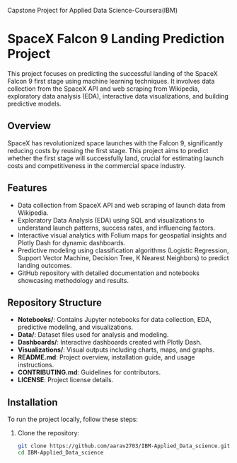 Capstone Project for Applied Data Science-Coursera(IBM)
# SpaceX Falcon 9 Landing Prediction Project



This project focuses on predicting the successful landing of the SpaceX Falcon 9 first stage using machine learning techniques. It involves data collection from the SpaceX API and web scraping from Wikipedia, exploratory data analysis (EDA), interactive data visualizations, and building predictive models.

## Overview

SpaceX has revolutionized space launches with the Falcon 9, significantly reducing costs by reusing the first stage. This project aims to predict whether the first stage will successfully land, crucial for estimating launch costs and competitiveness in the commercial space industry.

## Features

- Data collection from SpaceX API and web scraping of launch data from Wikipedia.
- Exploratory Data Analysis (EDA) using SQL and visualizations to understand launch patterns, success rates, and influencing factors.
- Interactive visual analytics with Folium maps for geospatial insights and Plotly Dash for dynamic dashboards.
- Predictive modeling using classification algorithms (Logistic Regression, Support Vector Machine, Decision Tree, K Nearest Neighbors) to predict landing outcomes.
- GitHub repository with detailed documentation and notebooks showcasing methodology and results.

## Repository Structure

- **Notebooks/**: Contains Jupyter notebooks for data collection, EDA, predictive modeling, and visualizations.
- **Data/**: Dataset files used for analysis and modeling.
- **Dashboards/**: Interactive dashboards created with Plotly Dash.
- **Visualizations/**: Visual outputs including charts, maps, and graphs.
- **README.md**: Project overview, installation guide, and usage instructions.
- **CONTRIBUTING.md**: Guidelines for contributors.
- **LICENSE**: Project license details.

## Installation

To run the project locally, follow these steps:

1. Clone the repository:
   ```bash
   git clone https://github.com/aarav2703/IBM-Applied_Data_science.git
   cd IBM-Applied_Data_science
